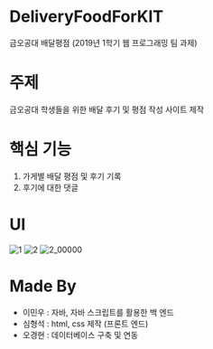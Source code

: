 # DeliveryFoodForKIT
금오공대 배달평점
(2019년 1학기 웹 프로그래밍 팀 과제)

# 주제
금오공대 학생들을 위한 배달 후기 및 평점 작성 사이트 제작

# 핵심 기능
1. 가게별 배달 평점 및 후기 기록
2. 후기에 대한 댓글

# UI
![1](https://user-images.githubusercontent.com/51351974/71305826-81960c00-241c-11ea-9f69-8e2eb767bbb0.jpg)
![2](https://user-images.githubusercontent.com/51351974/71305827-822ea280-241c-11ea-9230-90c54e88c660.jpg)
![2_00000](https://user-images.githubusercontent.com/51351974/71305828-822ea280-241c-11ea-9070-2f075024c516.jpg)

# Made By
* 이민우 : 자바, 자바 스크립트를 활용한 백 엔드
* 심형석 : html, css 제작 (프론트 엔드)
* 오경현 : 데이터베이스 구축 및 연동
